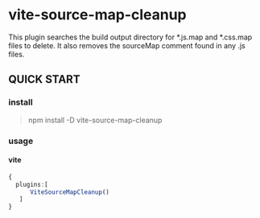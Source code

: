 # vite-source-map-cleanup

This plugin searches the build output directory for *.js.map and *.css.map files to delete. It also removes the sourceMap comment found in any .js files.

## QUICK START

### install

> npm install -D vite-source-map-cleanup

### usage

#### vite

```typescript
{
  plugins:[
      ViteSourceMapCleanup()
   ]
}
```